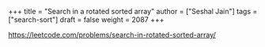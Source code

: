 +++
title = "Search in a rotated sorted array"
author = ["Seshal Jain"]
tags = ["search-sort"]
draft = false
weight = 2087
+++

<https://leetcode.com/problems/search-in-rotated-sorted-array/>

